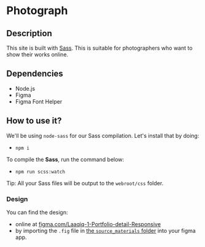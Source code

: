 # Photograph

## Description
This site is built with [Sass](https://sass-lang.com/). This is suitable for photographers who want to show their works online.

## Dependencies

- Node.js
- Figma
- Figma Font Helper

## How to use it?

We'll be using `node-sass` for our Sass compilation. Let's install that by doing:

- `npm i`

To compile the **Sass**, run the command below:

- `npm run scss:watch`

Tip: All your Sass files will be output to the `webroot/css` folder.

### Design

You can find the design:

- online at [figma.com/Laaqiq-1-Portfolio-detail-Responsive](https://www.figma.com/file/VgF87mULloYb7HZ1EMCRzU/Laaqiq-1-Portfolio-detail-Responsive?node-id=0%3A1)
- by importing the `.fig` file in [the `source_materials` folder](./source_materials/) into your figma app.

